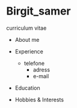 # Birgit_samer
curriculum vitae

- About me                       
- Experience
  - telefone                    
	- adress                                  
	- e-mail
 
- Education
- Hobbies & Interests
